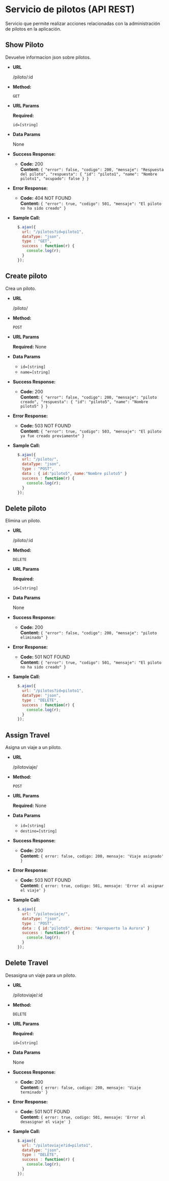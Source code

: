 **Servicio de pilotos** (API REST)
====
Servicio que permite realizar acciones relacionadas con la administración de pilotos en la aplicación.


**Show Piloto**
----
  Devuelve informacion json sobre pilotos.

* **URL**

  /piloto/:id

* **Method:**

  `GET`
  
*  **URL Params**

   **Required:**
 
   `id=[string]`

* **Data Params**

  None

* **Success Response:**

  * **Code:** 200 <br />
    **Content:** `{
    "error": false,
    "codigo": 200,
    "mensaje": "Respuesta del piloto",
    "respuesta": {
        "id": "piloto1",
        "name": "Nombre piloto1",
        "ocupado": false
    }
}`
 
* **Error Response:**

  * **Code:** 404 NOT FOUND <br />
    **Content:** `{
    "error": true,
    "codigo": 501,
    "mensaje": "El piloto no ha sido creado"
}`

* **Sample Call:**

  ```javascript
    $.ajax({
      url: "/pilotos?id=piloto1",
      dataType: "json",
      type : "GET",
      success : function(r) {
        console.log(r);
      }
    });
  ```


**Create piloto**
----
  Crea un piloto.

* **URL**

  /piloto/

* **Method:**

  `POST`
  
*  **URL Params**

   **Required:**
   None
 

* **Data Params**

  * `id=[string]`
  * `name=[string]`

* **Success Response:**

  * **Code:** 200 <br />
    **Content:** `{
    "error": false,
    "codigo": 200,
    "mensaje": "piloto creado",
    "respuesta": {
        "id": "piloto5",
        "name": "Nombre piloto5"
    }
}`
 
* **Error Response:**

  * **Code:** 503 NOT FOUND <br />
    **Content:** `{
    "error": true,
    "codigo": 503,
    "mensaje": "El piloto ya fue creado previamente"
}`

* **Sample Call:**

  ```javascript
    $.ajax({
      url: "/piloto/",
      dataType: "json",
      type : "POST",
      data : { id:"piloto5", name:"Nombre piloto5" }
      success : function(r) {
        console.log(r);
      }
    });
  ```

**Delete piloto**
----
  Elimina un piloto.

* **URL**

  /piloto/:id

* **Method:**

  `DELETE`
  
*  **URL Params**

   **Required:**
 
   `id=[string]`

* **Data Params**

  None

* **Success Response:**

  * **Code:** 200 <br />
    **Content:** `{
    "error": false,
    "codigo": 200,
    "mensaje": "piloto eliminado"
}`
 
* **Error Response:**

  * **Code:** 501 NOT FOUND <br />
    **Content:** `{
    "error": true,
    "codigo": 501,
    "mensaje": "El piloto no ha sido creado"
}`

* **Sample Call:**

  ```javascript
    $.ajax({
      url: "/pilotos?id=piloto1",
      dataType: "json",
      type : "DELETE",
      success : function(r) {
        console.log(r);
      }
    });
  ```


**Assign Travel**
----
  Asigna un viaje a un piloto.

* **URL**

  /pilotoviaje/

* **Method:**

  `POST`
  
*  **URL Params**

   **Required:**
   None
 

* **Data Params**

  * `id=[string]`
  * `destino=[string]`

* **Success Response:**

  * **Code:** 200 <br />
    **Content:** `{
        error: false,
        codigo: 200,
        mensaje: 'Viaje asignado'
      }`
 
* **Error Response:**

  * **Code:** 503 NOT FOUND <br />
    **Content:** `{
        error: true,
        codigo: 501,
        mensaje: 'Error al asignar el viaje'
      }`

* **Sample Call:**

  ```javascript
    $.ajax({
      url: "/pilotoviaje/",
      dataType: "json",
      type : "POST",
      data : { id:"piloto5", destino: "Aeropuerto la Aurora" }
      success : function(r) {
        console.log(r);
      }
    });
  ```

**Delete Travel**
----
  Desasigna un viaje para un piloto.

* **URL**

  /pilotoviaje/:id

* **Method:**

  `DELETE`
  
*  **URL Params**

   **Required:**
 
   `id=[string]`

* **Data Params**

  None

* **Success Response:**

  * **Code:** 200 <br />
    **Content:** `{
        error: false,
        codigo: 200,
        mensaje: 'Viaje terminado'
      }`
 
* **Error Response:**

  * **Code:** 501 NOT FOUND <br />
    **Content:** `{
        error: true,
        codigo: 501,
        mensaje: 'Error al desasignar el viaje'
      }`

* **Sample Call:**

  ```javascript
    $.ajax({
      url: "/pilotoviaje?id=piloto1",
      dataType: "json",
      type : "DELETE",
      success : function(r) {
        console.log(r);
      }
    });
  ```